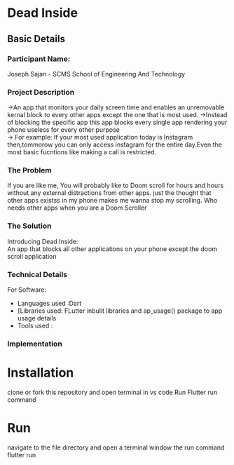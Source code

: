 # Dead Inside

## Basic Details
### Participant Name: 
  Joseph Sajan - SCMS School of Engineering And Technology

### Project Description
  ->An app that monitors your daily screen time and enables an unremovable kernal block to every other apps except the one that is most used.
  ->Instead of blocking the specific app this app blocks every single app rendering your phone useless for every other purpose                    
  -> For example:
  If your most used application today is Instagram then,tommorow you can only access instagram for the entire day.Even the most basic fucntions like making a call is restricted.
  
### The Problem
If you are like me, You will probably like to Doom scroll for hours and hours without any external distractions from other apps.
just the thought that other apps existss in my phone makes me wanna stop my scrolling.
Who needs other apps when you are a Doom Scroller

### The Solution
Introducing Dead Inside:  
An app that blocks all other applications on your phone except the doom scroll application


### Technical Details
For Software:
- Languages used :Dart
- [Libraries used: FLutter inbulit libraries and ap_usage() package to app usage details
- Tools used : 

### Implementation
# Installation
clone or fork this repository and open terminal in vs code 
Run Flutter run command

# Run
navigate to the file directory and open a terminal window
the run command
flutter run
